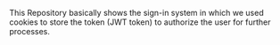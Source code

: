 This Repository basically shows the sign-in system in which we used cookies to store the token (JWT token) to authorize the user for further processes.